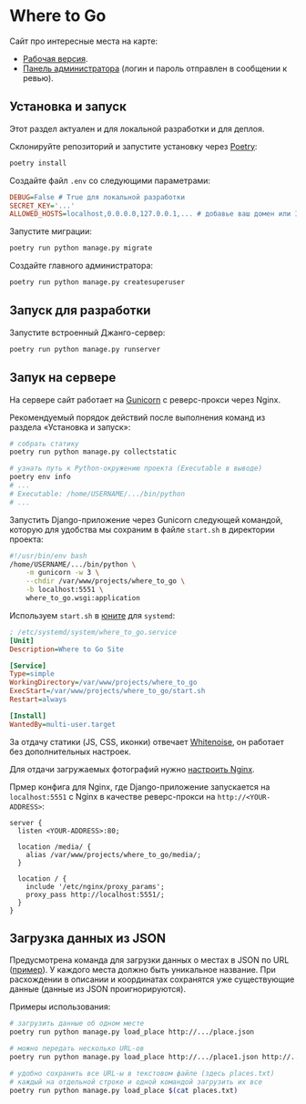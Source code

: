 # Where to Go
Сайт про интересные места на карте:

- [Рабочая версия](http://v1131340.hosted-by-vdsina.ru:5001).
- [Панель администратора](http://v1131340.hosted-by-vdsina.ru:5001/admin) (логин и пароль отправлен в сообщении к ревью).

## Установка и запуск
Этот раздел актуален и для локальной разработки и для деплоя.

Склонируйте репозиторий и запустите установку через [Poetry](https://python-poetry.org):

```sh
poetry install
```

Создайте файл `.env` со следующими параметрами:

```ini
DEBUG=False # True для локальной разработки
SECRET_KEY='...'
ALLOWED_HOSTS=localhost,0.0.0.0,127.0.0.1,... # добавье ваш домен или IP
```

Запустите миграции:

```sh
poetry run python manage.py migrate
```

Создайте главного администратора:

```sh
poetry run python manage.py createsuperuser
```

## Запуск для разработки
Запустите встроенный Джанго-сервер:

```sh
poetry run python manage.py runserver
```

## Запук на сервере
На сервере сайт работает на [Gunicorn](https://gunicorn.org) с реверс-прокси через Nginx.

Рекомендуемый порядок действий после выполнения команд из раздела «Установка и запуск»:

```sh
# собрать статику
poetry run python manage.py collectstatic

# узнать путь к Python-окружению проекта (Executable в выводе)
poetry env info
# ...
# Executable: /home/USERNAME/.../bin/python
# ...
```

Запустить Django-приложение через Gunicorn следующей командой, которую для удобства мы сохраним в файле `start.sh` в директории проекта:

```sh
#!/usr/bin/env bash
/home/USERNAME/.../bin/python \
    -m gunicorn -w 3 \
    --chdir /var/www/projects/where_to_go \
    -b localhost:5551 \
    where_to_go.wsgi:application
```

Используем `start.sh` в [юните](https://dvmn.org/encyclopedia/deploy/systemd/) для `systemd`:

```ini
; /etc/systemd/system/where_to_go.service
[Unit]
Description=Where to Go Site

[Service]
Type=simple
WorkingDirectory=/var/www/projects/where_to_go
ExecStart=/var/www/projects/where_to_go/start.sh
Restart=always

[Install]
WantedBy=multi-user.target
```

За отдачу статики (JS, CSS, иконки) отвечает [Whitenoise](https://whitenoise.readthedocs.io/en/latest/), он работает без дополнительных настроек.

Для отдачи загружаемых фотографий нужно [настроить Nginx](https://dvmn.org/encyclopedia/web-server/deploy-django-nginx-gunicorn/).

Прмер конфига для Nginx, где Django-приложение запускается на `localhost:5551` с Nginx в качестве реверс-прокси на `http://<YOUR-ADDRESS>`:

```nginx
server {
  listen <YOUR-ADDRESS>:80;

  location /media/ {
    alias /var/www/projects/where_to_go/media/;
  }

  location / {
    include '/etc/nginx/proxy_params';
    proxy_pass http://localhost:5551/;
  }
}
```

## Загрузка данных из JSON
Предусмотрена команда для загрузки данных о местах в JSON по URL ([пример](https://github.com/devmanorg/where-to-go-places/blob/master/places/Водопад%20Радужный.json)). У каждого места должно быть уникальное название. При расхождении в описании и координатах сохранятся уже существующие данные (данные из JSON проигнорируются).

Примеры использования:

```sh
# загрузить данные об одном месте
poetry run python manage.py load_place http://.../place.json

# можно передать несколько URL-ов
poetry run python manage.py load_place http://.../place1.json http://.../place1.json

# удобно сохранить все URL-ы в текстовом файле (здесь places.txt)
# каждый на отдельной строке и одной командой загрузить их все
poetry run python manage.py load_place $(cat places.txt)
```
